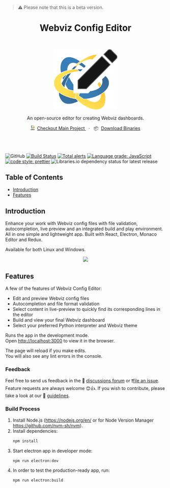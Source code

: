 > ⚠️ Please note that this is a beta version.

<h1 align="center"> Webviz Config Editor </h1> <br>

<p align="center">
  <a href="https://gitpoint.co/">
    <img alt="GitPoint" title="Webviz Config Editor" src="./public/icon.png" width="200">
  </a>
</p>

<p align="center">
  An open-source editor for creating Webviz dashboards.
</p>

<p align="center" style="margin-bottom: 64px;">
  <img alt="Webviz Logo" title="Webviz Logo" src="https://github.com/equinor/webviz-config/raw/master/webviz_config/_docs/static/webviz-logo.svg?sanitize=true" width="12">
  <a href="https://github.com/equinor/webviz-config-editor/releases" style="margin-left: 4px;">
    Checkout Main Project
  </a>
  <span style="margin: 8px;">&middot;</span>
  📦 
  <a href="https://github.com/equinor/webviz-config-editor/releases" style="margin-left: 4px">
    Download Binaries
  </a>
</p>

![GitHub](https://img.shields.io/github/license/equinor/webviz-config-editor)
[![Build Status](https://github.com/equinor/webviz-config-editor/workflows/wce-publish/badge.svg)](https://github.com/equinor/webviz-config-editor/actions?query=branch%3Amaster)
[![Total alerts](https://img.shields.io/lgtm/alerts/g/equinor/webviz-config-editor.svg?logo=lgtm&logoWidth=18)](https://lgtm.com/projects/g/equinor/webviz-config-editor/alerts/)
[![Language grade: JavaScript](https://img.shields.io/lgtm/grade/javascript/g/equinor/webviz-config-editor.svg?logo=lgtm&logoWidth=18)](https://lgtm.com/projects/g/equinor/webviz-config-editor/context:javascript)
[![code style: prettier](https://img.shields.io/badge/code_style-prettier%20%28JavaScript%29-ff69b4.svg)](https://github.com/prettier/prettier)
![Libraries.io dependency status for latest release](https://img.shields.io/librariesio/release/equinor/webviz-config-editor)

## Table of Contents

-   [Introduction](#introduction)
-   [Features](#features)

## Introduction

Enhance your work with Webviz config files with file validation, autocompletion, live preview and an integrated build and play environment. All in one simple and lightweight app. Built with React, Electron, Monaco Editor and Redux.

Available for both Linux and Windows.

<p align="center">
  <img src="https://i.imgur.com/InSpbng.png" height="600">
</p>

## Features

A few of the features of Webviz Config Editor:

-   Edit and preview Webviz config files
-   Autocompletion and file format validation
-   Select content in live-preview to quickly find its corresponding lines in the editor
-   Build and view your final Webviz dashboard
-   Select your preferred Python interpreter and Webviz theme

Runs the app in the development mode.\
Open [http://localhost:3000](http://localhost:3000) to view it in the browser.

The page will reload if you make edits.\
You will also see any lint errors in the console.

### Feedback

Feel free to send us feedback in the 💬 [discussions forum](https://github.com/equinor/webviz-config-editor/discussions) or ❗[file an issue](https://github.com/equinor/webviz-config-editor/issues). Feature requests are always welcome 😊👍. If you wish to contribute, please take a look at our 📜 [guidelines](https://github.com/equinor/webviz-config-editor/blob/master/CONTRIBUTING.md).

### Build Process

1. Install Node.js (https://nodejs.org/en/ or for Node Version Manager https://github.com/nvm-sh/nvm).
2. Install dependencies:
    ```bash
    npm install
    ```
3. Start electron app in developer mode:
    ```bash
    npm run electron:dev
    ```
4. In order to test the production-ready app, run:
    ```bash
    npm run electron:build
    ```
